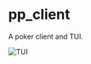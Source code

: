 # pp_client

A poker client and TUI.

![TUI][1]

[1]: https://github.com/theOGognf/private_poker/blob/main/assets/tui.png?raw=true
